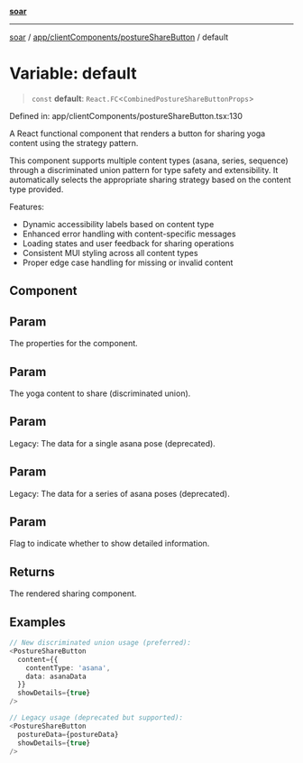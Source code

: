 [**soar**](../../../../README.md)

***

[soar](../../../../modules.md) / [app/clientComponents/postureShareButton](../README.md) / default

# Variable: default

> `const` **default**: `React.FC`\<`CombinedPostureShareButtonProps`\>

Defined in: app/clientComponents/postureShareButton.tsx:130

A React functional component that renders a button for sharing yoga content using the strategy pattern.

This component supports multiple content types (asana, series, sequence) through a discriminated union
pattern for type safety and extensibility. It automatically selects the appropriate sharing strategy
based on the content type provided.

Features:
- Dynamic accessibility labels based on content type
- Enhanced error handling with content-specific messages
- Loading states and user feedback for sharing operations
- Consistent MUI styling across all content types
- Proper edge case handling for missing or invalid content

## Component

## Param

The properties for the component.

## Param

The yoga content to share (discriminated union).

## Param

Legacy: The data for a single asana pose (deprecated).

## Param

Legacy: The data for a series of asana poses (deprecated).

## Param

Flag to indicate whether to show detailed information.

## Returns

The rendered sharing component.

## Examples

```ts
// New discriminated union usage (preferred):
<PostureShareButton
  content={{
    contentType: 'asana',
    data: asanaData
  }}
  showDetails={true}
/>
```

```ts
// Legacy usage (deprecated but supported):
<PostureShareButton
  postureData={postureData}
  showDetails={true}
/>
```
